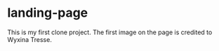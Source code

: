 # landing-page
This is my first clone project.
The first image on the page is credited to Wyxina Tresse.